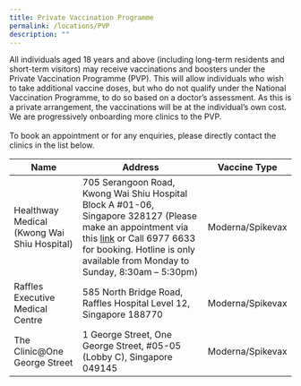 ```yaml
---
title: Private Vaccination Programme
permalink: /locations/PVP
description: ""
---
```

All individuals aged 18 years and above (including long-term residents and short-term visitors) may receive vaccinations and boosters under the Private Vaccination Programme (PVP). This will allow individuals who wish to take additional vaccine doses, but who do not qualify under the National Vaccination Programme, to do so based on a doctor’s assessment. As this is a private arrangement, the vaccinations will be at the individual’s own cost. We are progressively onboarding more clinics to the PVP.<br><br>
To book an appointment or for any enquiries, please directly contact the clinics in the list below.

<table>
  <thead>
    <tr>
      <th>Name</th>
      <th>Address</th>
			<th>Vaccine Type</th>
    </tr>
  </thead>
  <tbody>
    <tr>
      <td>Healthway Medical (Kwong Wai Shiu Hospital)</td>
      <td>705 Serangoon Road, Kwong
Wai Shiu Hospital Block A #01-06, Singapore
328127 (Please make an appointment via this <a href="https://healthwaymedical.com/moderna-covid-19-vaccination/">link</a> or Call 6977 6633 for booking. Hotline is only available from Monday to Sunday, 8:30am – 5:30pm)</td>
			<td>Moderna/Spikevax</td>
    </tr>
		<tr>
      <td>Raffles Executive Medical Centre</td>
      <td>585 North Bridge Road, Raffles Hospital Level 12, Singapore 188770</td>
			<td>Moderna/Spikevax</td>
    </tr>
		<tr>
      <td>The Clinic@One George Street</td>
      <td>1 George Street, One George Street, #05-05 (Lobby C), Singapore 049145</td>
			<td>Moderna/Spikevax</td>
    </tr>